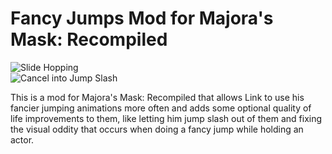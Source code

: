 # Fancy Jumps Mod for Majora's Mask: Recompiled

![Slide Hopping](https://files.catbox.moe/8g3a9m.gif)  
![Cancel into Jump Slash](https://files.catbox.moe/psruii.gif)

This is a mod for Majora's Mask: Recompiled that allows Link to use his fancier jumping animations more often and adds some optional quality of
life improvements to them, like letting him jump slash out of them and fixing the visual oddity that occurs when doing a fancy jump while holding
an actor.
